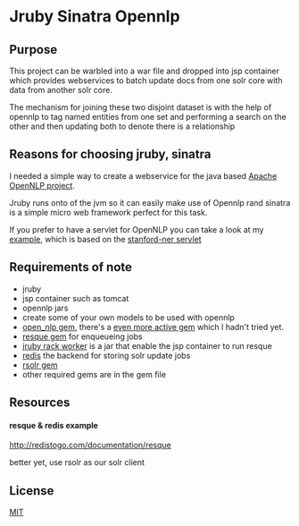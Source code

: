 # Jruby Sinatra Opennlp

## Purpose 
This project can be warbled into a war file
and dropped into jsp container which provides webservices to batch update docs from one solr core with data from another solr core.

The mechanism for joining these two disjoint dataset is with the help of opennlp to tag named entities from one set and performing a search on the other and then updating both to denote there is a relationship

## Reasons for choosing jruby, sinatra

I needed a simple way to create a webservice for the java based [Apache OpenNLP project](https://opennlp.apache.org/).

Jruby runs onto of the jvm so it can easily make use of Opennlp rand sinatra is a simple micro web framework perfect for this task.

If you prefer to have a servlet for OpenNLP you can take a look at my [example](https://gist.github.com/spatzle/1104702), which is based on the [stanford-ner servlet](stanford-ner)

## Requirements of note
* jruby 
* jsp container such as tomcat
* opennlp jars
* create some of your own models to be used with opennlp
* [open_nlp gem](https://github.com/hck/open_nlp), there's a [even more active gem](https://github.com/louismullie/open-nlp#readme) which I hadn't tried yet.
* [resque gem](https://github.com/defunkt/resque) for enqueueing jobs
* [jruby rack worker](https://github.com/kares/jruby-rack-worker) is a jar that enable the jsp container to run resque
* [redis](http://redis.io/) the backend for storing solr update jobs
* [rsolr gem](https://github.com/mwmitchell/rsolr)
* other required gems are in the gem file


## Resources
#### resque & redis example
http://redistogo.com/documentation/resque

better yet, use rsolr as our solr client


## License
[MIT](http://joyceschan.mit-license.org/)

